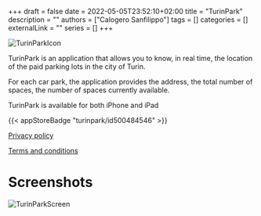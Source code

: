 +++ 
draft = false
date = 2022-05-05T23:52:10+02:00
title = "TurinPark"
description = ""
authors = ["Calogero Sanfilippo"]
tags = []
categories = []
externalLink = ""
series = []
+++

![TurinParkIcon](/images/turinpark_icon.png)

TurinPark is an application that allows you to know, in real time, the location of the paid parking lots in the city of Turin. 

For each car park, the application provides the address, the total number of spaces, the number of spaces currently available.

TurinPark is available for both iPhone and iPad

{{< appStoreBadge "turinpark/id500484546" >}}

[Privacy policy](/privacy/turinpark)

[Terms and conditions](/terms/turinpark-terms)

# Screenshots

![TurinParkScreen](/images/turinpark_screen.png)
